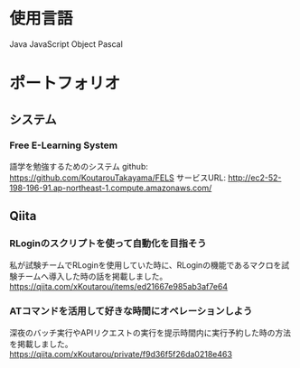 # 使用言語
Java
JavaScript
Object Pascal

# ポートフォリオ
## システム
### Free E-Learning System
語学を勉強するためのシステム
github: https://github.com/KoutarouTakayama/FELS
サービスURL: http://ec2-52-198-196-91.ap-northeast-1.compute.amazonaws.com/

## Qiita
### RLoginのスクリプトを使って自動化を目指そう
私が試験チームでRLoginを使用していた時に、RLoginの機能であるマクロを試験チームへ導入した時の話を掲載しました。
https://qiita.com/xKoutarou/items/ed21667e985ab3af7e64

### ATコマンドを活用して好きな時間にオペレーションしよう
深夜のバッチ実行やAPIリクエストの実行を提示時間内に実行予約した時の方法を掲載しました。
https://qiita.com/xKoutarou/private/f9d36f5f26da0218e463
